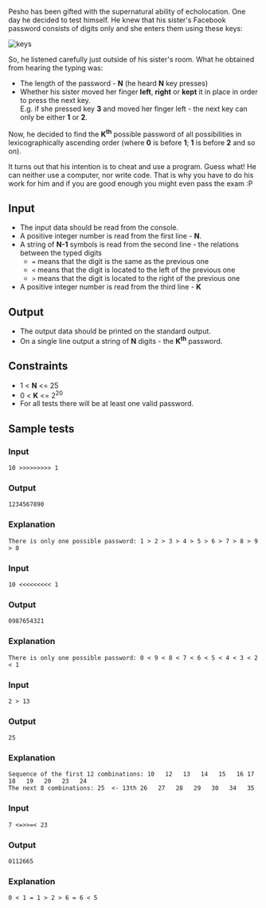 Pesho has been gifted with the supernatural ability of echolocation. One day he decided to test himself. He knew that his sister's Facebook password consists of digits only and she enters them using these keys:

![keys](imgs/keyboard.png) 

So, he listened carefully just outside of his sister's room. What he obtained from hearing the typing was: 
- The length of the password - **N** (he heard **N** key presses) 
- Whether his sister moved her finger **left**, **right** or **kept** it in place in order to press the next key.<br/>E.g. if she pressed key **3** and moved her finger left - the next key can only be either **1** or **2**.

Now, he decided to find the **K<sup>th</sup>** possible password of all possibilities in lexicographically ascending order (where **0** is before **1**; **1** is before **2** and so on). 

It turns out that his intention is to cheat and use a program. Guess what! He can neither use a computer, nor write code. That is why you have to do his work for him and if you are good enough you might even pass the exam :P  

## Input 
- The input data should be read from the console. 
- A positive integer number is read from the first line - **N**. 
- A string of **N-1** symbols is read from the second line - the relations between the typed digits   
	- `=` means that the digit is the same as the previous one   
	- `<` means that the digit is located to the left of the previous one   
	- `>` means that the digit is located to the right of the previous one 
- A positive integer number is read from the third line - **K**  

## Output 
- The output data should be printed on the standard output. 
- On a single line output a string of **N** digits - the **K<sup>th</sup>** password.

## Constraints 
- 1 < **N** <= 25 
- 0 < **K** <= 2<sup>20</sup> 
- For all tests there will be at least one valid password. 

## Sample tests

### Input
```
10 >>>>>>>>> 1
```

### Output
``` 
1234567890
```
### Explanation
```
There is only one possible password: 1 > 2 > 3 > 4 > 5 > 6 > 7 > 8 > 9 > 0 
```


### Input
``` 
10 <<<<<<<<< 1
```

### Output
``` 
0987654321
```

### Explanation
``` 
There is only one possible password: 0 < 9 < 8 < 7 < 6 < 5 < 4 < 3 < 2 < 1 
```

### Input
```
2 > 13
```

### Output
```
25
```

### Explanation
``` 
Sequence of the first 12 combinations: 10   12   13   14   15   16 17   18   19   20   23   24
The next 8 combinations: 25  <- 13th 26   27   28   29   30   34   35
```

### Input
```
7 <=>>=< 23
```

### Output
```
0112665
```

### Explanation 
```
0 < 1 = 1 > 2 > 6 = 6 < 5
```
